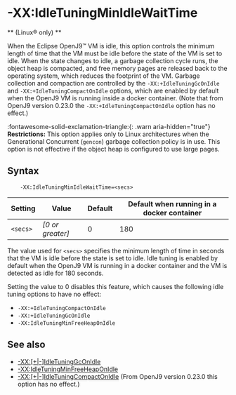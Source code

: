<!--
* Copyright (c) 2017, 2022 IBM Corp. and others
*
* This program and the accompanying materials are made
* available under the terms of the Eclipse Public License 2.0
* which accompanies this distribution and is available at
* https://www.eclipse.org/legal/epl-2.0/ or the Apache
* License, Version 2.0 which accompanies this distribution and
* is available at https://www.apache.org/licenses/LICENSE-2.0.
*
* This Source Code may also be made available under the
* following Secondary Licenses when the conditions for such
* availability set forth in the Eclipse Public License, v. 2.0
* are satisfied: GNU General Public License, version 2 with
* the GNU Classpath Exception [1] and GNU General Public
* License, version 2 with the OpenJDK Assembly Exception [2].
*
* [1] https://www.gnu.org/software/classpath/license.html
* [2] http://openjdk.java.net/legal/assembly-exception.html
*
* SPDX-License-Identifier: EPL-2.0 OR Apache-2.0 OR GPL-2.0 WITH
* Classpath-exception-2.0 OR LicenseRef-GPL-2.0 WITH Assembly-exception
-->

# -XX:IdleTuningMinIdleWaitTime

** (Linux&reg; only) **

When the Eclipse OpenJ9&trade; VM is idle, this option controls the minimum length of time that the VM must be idle before the state of the VM is set to idle. When the state changes to idle, a garbage collection cycle runs, the object heap is compacted, and free memory pages are released back to the operating system, which reduces the footprint of the VM. Garbage collection and compaction are controlled by the `-XX:+IdleTuningGcOnIdle` and `-XX:+IdleTuningCompactOnIdle` options, which are enabled by default when the OpenJ9 VM is running inside a docker container. (Note that from OpenJ9 version 0.23.0 the `-XX:+IdleTuningCompactOnIdle` option has no effect.)

:fontawesome-solid-exclamation-triangle:{: .warn aria-hidden="true"} **Restrictions:** This option applies only to Linux architectures when the Generational Concurrent (`gencon`) garbage collection policy is in use. This option is not effective if the object heap is configured to use large pages.

## Syntax

        -XX:IdleTuningMinIdleWaitTime=<secs>

| Setting     |  Value           |  Default  | Default when running in a docker container   |
|-------------|------------------|-----------|----------------------------------------------|
|`<secs>`     | *[0 or greater]* |    0      |                   180                        |

The value used for `<secs>` specifies the minimum length of time in seconds that the VM is idle before the state is set to idle. Idle tuning is enabled by default when the OpenJ9 VM is running in a docker container and the VM is detected as idle for 180 seconds. 

Setting the value to 0 disables this feature, which causes the following idle tuning options to have no effect:

- `-XX:+IdleTuningCompactOnIdle`
- `-XX:+IdleTuningGcOnIdle`
- `-XX:IdleTuningMinFreeHeapOnIdle`


## See also

- [-XX:\[+|-\]IdleTuningGcOnIdle](xxidletuninggconidle.md)
- [-XX:IdleTuningMinFreeHeapOnIdle](xxidletuningminfreeheaponidle.md#xxidletuningminfreeheaponidle)
- [-XX:\[+|-\]IdleTuningCompactOnIdle](xxidletuningcompactonidle.md) (From OpenJ9 version 0.23.0 this option has no effect.)

<!-- ==== END OF TOPIC ==== xxidletuningminidlewaittime.md ==== -->
